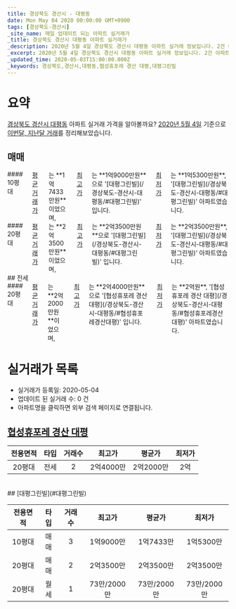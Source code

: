 ```yaml
---
title: 경상북도 경산시 - 대평동
date: Mon May 04 2020 00:00:00 GMT+0900
tags: [경상북도-경산시]
_site_name: 매일 업데이트 되는 아파트 실거래가
_title: 경상북도 경산시 대평동 아파트 실거래가
_description: 2020년 5월 4일 경상북도 경산시 대평동 아파트 실거래 정보입니다. 2건 아파트 정보가 있습니다.
_excerpt: 2020년 5월 4일 경상북도 경산시 대평동 아파트 실거래 정보입니다. 2건 아파트 정보가 있습니다.
_updated_time: 2020-05-03T15:00:00.000Z
_keywords: 경상북도,경산시,대평동,협성휴포레 경산 대평,대평그린빌
---
```





# 요약
<ins>경상북도 경산시 대평동</ins> 아파트 실거래 가격을 알아볼까요? <ins>2020년 5월 4일</ins> 기준으로 <ins>이번달, 지난달 거래</ins>를 정리해보았습니다.

## 매매
<div class="container">
<div class="six columns" markdown="1">
#### 10평대
<ins>평균 거래가</ins>는 **1억7433만원**이었으며, <ins>최고가</ins>는 **1억9000만원**으로 '[대평그린빌](/경상북도-경산시-대평동/#대평그린빌)' 입니다. <ins>최저가</ins>는 **1억5300만원**, '[대평그린빌](/경상북도-경산시-대평동/#대평그린빌)' 아파트였습니다.
</div>
<div class="six columns" markdown="1">
#### 20평대
<ins>평균 거래가</ins>는 **2억3500만원**이었으며, <ins>최고가</ins>는 **2억3500만원**으로 '[대평그린빌](/경상북도-경산시-대평동/#대평그린빌)' 입니다. <ins>최저가</ins>는 **2억3500만원**, '[대평그린빌](/경상북도-경산시-대평동/#대평그린빌)' 아파트였습니다.
</div>
</div>
## 전세
<div class="container">
<div class="twelve columns" markdown="1">
#### 20평대
<ins>평균 거래가</ins>는 **2억2000만원**이었으며, <ins>최고가</ins>는 **2억4000만원**으로 '[협성휴포레 경산 대평](/경상북도-경산시-대평동/#협성휴포레경산대평)' 입니다. <ins>최저가</ins>는 **2억원**, '[협성휴포레 경산 대평](/경상북도-경산시-대평동/#협성휴포레경산대평)' 아파트였습니다.
</div>
</div>



# 실거래가 목록
- 실거래가 등록일: 2020-05-04
- 업데이트 된 실거래 수: 0 건
- 아파트명을 클릭하면 외부 검색 페이지로 연결됩니다.

## [협성휴포레 경산 대평](#협성휴포레경산대평)

|전용면적|타입|거래수|최고가|평균가|최저가|
|:---:|:---:|:---:|:---:|:---:|:---:|
|20평대|<span class="deal-type-2">전세</span>|2|2억4000만|2억2000만|2억|

<br/>
## [대평그린빌](#대평그린빌)

|전용면적|타입|거래수|최고가|평균가|최저가|
|:---:|:---:|:---:|:---:|:---:|:---:|
|10평대|<span class="deal-type-1">매매</span>|3|1억9000만|1억7433만|1억5300만|
|20평대|<span class="deal-type-1">매매</span>|2|2억3500만|2억3500만|2억3500만|
|20평대|<span class="deal-type-3">월세</span>|1|73만/2000만|73만/2000만|73만/2000만|

<br/>



